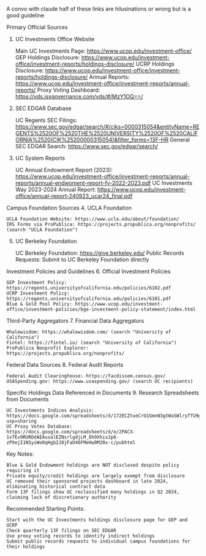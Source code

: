 A convo with claude half of these links are hilusinations or wrong but is a good guideline

Primary Official Sources
1. UC Investments Office Website

    Main UC Investments Page: https://www.ucop.edu/investment-office/
    GEP Holdings Disclosure: https://www.ucop.edu/investment-office/investment-reports/holdings-disclosure/
    UCRP Holdings Disclosure: https://www.ucop.edu/investment-office/investment-reports/holdings-disclosure/
    Annual Reports: https://www.ucop.edu/investment-office/investment-reports/annual-reports/
    Proxy Voting Dashboard: https://vds.issgovernance.com/vds/#/MzY1OQ==/

2. SEC EDGAR Database

    UC Regents SEC Filings: https://www.sec.gov/edgar/search/#/ciks=0000315054&entityName=REGENTS%2520OF%2520THE%2520UNIVERSITY%2520OF%2520CALIFORNIA%2520(CIK%25200000315054)&filter_forms=13F-HR
    General SEC EDGAR Search: https://www.sec.gov/edgar/search/

3. UC System Reports

    UC Annual Endowment Report (2023): https://www.ucop.edu/investment-office/investment-reports/annual-reports/annual-endwoment-report-fy-2022-2023.pdf
    UC Investments Way 2023-2024 Annual Report: https://www.ucop.edu/investment-office/annual-report-240923_ucar24_final.pdf

Campus Foundation Sources
4. UCLA Foundation

    UCLA Foundation Website: https://www.ucla.edu/about/foundation/
    IRS Forms via ProPublica: https://projects.propublica.org/nonprofits/ (search "UCLA Foundation")

5. UC Berkeley Foundation

    UC Berkeley Foundation: https://give.berkeley.edu/
    Public Records Requests: Submit to UC Berkeley Foundation directly

Investment Policies and Guidelines
6. Official Investment Policies

    GEP Investment Policy: https://regents.universityofcalifornia.edu/policies/6102.pdf
    UCRP Investment Policy: https://regents.universityofcalifornia.edu/policies/6101.pdf
    Blue & Gold Pool Policy: https://www.ucop.edu/investment-office/investment-policies/bge-investment-policy-statement/index.html

Third-Party Aggregators
7. Financial Data Aggregators

    Whalewisdom: https://whalewisdom.com/ (search "University of California")
    Fintel: https://fintel.io/ (search "University of California")
    ProPublica Nonprofit Explorer: https://projects.propublica.org/nonprofits/

Federal Data Sources
8. Federal Audit Reports

    Federal Audit Clearinghouse: https://facdissem.census.gov/
    USASpending.gov: https://www.usaspending.gov/ (search UC recipients)

Specific Holdings Data Referenced in Documents
9. Research Spreadsheets from Documents

    UC Investments Indices Analysis: https://docs.google.com/spreadsheets/d/172ECZtueCrU1GmnN3gtWaSWlryTfU9gKS_eHXeJ9F7E/edit?usp=sharing
    UC Proxy Votes Database: https://docs.google.com/spreadsheets/d/e/2PACX-1vTEv9RURDdAEAusalEZNsrlgdjLM_8h9XhixJp6-zPXejI1NSysWo0qHgb2J8jFaO46FMeHw9M20x-c/pubhtml

Key Notes:

    Blue & Gold Endowment holdings are NOT disclosed despite policy requiring it
    Private equity/credit holdings are largely exempt from disclosure
    UC removed their sponsored projects dashboard in late 2024, eliminating historical contract data
    Form 13F filings show UC reclassified many holdings in Q2 2024, claiming lack of discretionary authority

Recommended Starting Points:

    Start with the UC Investments holdings disclosure page for GEP and UCRP
    Check quarterly 13F filings on SEC EDGAR
    Use proxy voting records to identify indirect holdings
    Submit public records requests to individual campus foundations for their holdings


